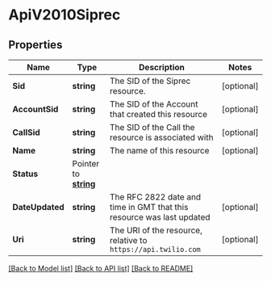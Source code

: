 # ApiV2010Siprec

## Properties

Name | Type | Description | Notes
------------ | ------------- | ------------- | -------------
**Sid** | **string** | The SID of the Siprec resource. |[optional] 
**AccountSid** | **string** | The SID of the Account that created this resource |[optional] 
**CallSid** | **string** | The SID of the Call the resource is associated with |[optional] 
**Name** | **string** | The name of this resource |[optional] 
**Status** | Pointer to [**string**](SiprecEnumStatus.md) |  |
**DateUpdated** | **string** | The RFC 2822 date and time in GMT that this resource was last updated |[optional] 
**Uri** | **string** | The URI of the resource, relative to `https://api.twilio.com` |[optional] 

[[Back to Model list]](../README.md#documentation-for-models) [[Back to API list]](../README.md#documentation-for-api-endpoints) [[Back to README]](../README.md)


